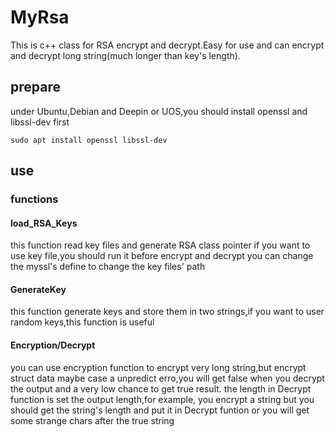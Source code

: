 # MyRsa
This is c++ class for RSA encrypt and decrypt.Easy for use and can encrypt and decrypt long string(much longer than key's length).

## prepare
under Ubuntu,Debian and Deepin or UOS,you should install openssl and libssl-dev first
```shell
sudo apt install openssl libssl-dev
```
## use
### functions
#### load_RSA_Keys
this function read key files and generate RSA class pointer
if you want to use key file,you should run it before encrypt and decrypt
you can change the myssl's define to change the key files' path
#### GenerateKey
this function generate keys and store them in two strings,if you want to user random keys,this function is useful
#### Encryption/Decrypt
you can use encryption function to encrypt very long string,but encrypt struct data maybe case a unpredict erro,you will get false when you decrypt the output and a very low chance to get true result.
the length in Decrypt function is set the output length,for example,
you encrypt a string but you should get the string's length and put it in Decrypt funtion or you will get some strange chars after the true string
